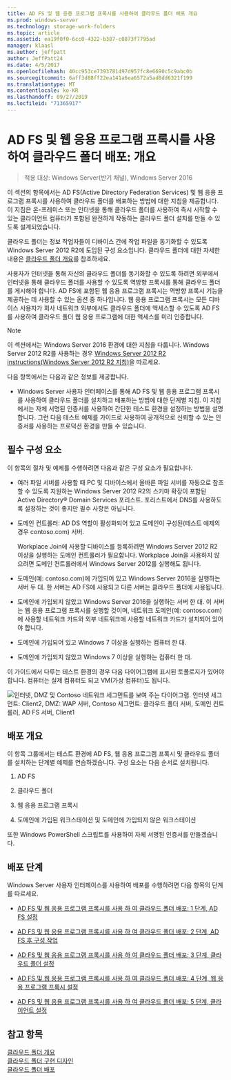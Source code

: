 ```yaml
---
title: AD FS 및 웹 응용 프로그램 프록시를 사용하여 클라우드 폴더 배포 개요
ms.prod: windows-server
ms.technology: storage-work-folders
ms.topic: article
ms.assetid: ea19f0f0-6cc0-4322-b387-c0873f7795ad
manager: klaasl
ms.author: jeffpatt
author: JeffPatt24
ms.date: 4/5/2017
ms.openlocfilehash: 40cc953ce7393781497d957fc8e6690c5c9abc0b
ms.sourcegitcommit: 6aff3d88ff22ea141a6ea6572a5ad8dd6321f199
ms.translationtype: MT
ms.contentlocale: ko-KR
ms.lasthandoff: 09/27/2019
ms.locfileid: "71365917"
---
```

# <a name="deploy-work-folders-with-ad-fs-and-web-application-proxy-overview"></a>AD FS 및 웹 응용 프로그램 프록시를 사용하여 클라우드 폴더 배포: 개요

>적용 대상: Windows Server(반기 채널), Windows Server 2016

이 섹션의 항목에서는 AD FS(Active Directory Federation Services) 및 웹 응용 프로그램 프록시를 사용하여 클라우드 폴더를 배포하는 방법에 대한 지침을 제공합니다. 이 지침은 온-프레미스 또는 인터넷을 통해 클라우드 폴더를 사용하여 즉시 시작할 수 있는 클라이언트 컴퓨터가 포함된 완전하게 작동하는 클라우드 폴더 설치를 만들 수 있도록 설계되었습니다.  
  
클라우드 폴더는 정보 작업자들이 디바이스 간에 작업 파일을 동기화할 수 있도록 Windows Server 2012 R2에 도입된 구성 요소입니다. 클라우드 폴더에 대한 자세한 내용은 [클라우드 폴더 개요](Work-Folders-Overview.md)를 참조하세요.  
  
사용자가 인터넷을 통해 자신의 클라우드 폴더를 동기화할 수 있도록 하려면 외부에서 인터넷을 통해 클라우드 폴더를 사용할 수 있도록 역방향 프록시를 통해 클라우드 폴더를 게시해야 합니다. AD FS에 포함된 웹 응용 프로그램 프록시는 역방향 프록시 기능을 제공하는 데 사용할 수 있는 옵션 중 하나입니다. 웹 응용 프로그램 프록시는 모든 디바이스 사용자가 회사 네트워크 외부에서도 클라우드 폴더에 액세스할 수 있도록 AD FS를 사용하여 클라우드 폴더 웹 응용 프로그램에 대한 액세스를 미리 인증합니다. 

> [!NOTE]
>   이 섹션에서는 Windows Server 2016 환경에 대한 지침을 다룹니다. Windows Server 2012 R2를 사용하는 경우 [Windows Server 2012 R2 instructions(Windows Server 2012 R2 지침)](https://technet.microsoft.com/library/dn747208(v=ws.11).aspx)을 따르세요.
  
다음 항목에서는 다음과 같은 정보를 제공합니다.  
  
-   Windows Server 사용자 인터페이스를 통해 AD FS 및 웹 응용 프로그램 프록시를 사용하여 클라우드 폴더를 설치하고 배포하는 방법에 대한 단계별 지침. 이 지침에서는 자체 서명된 인증서를 사용하여 간단한 테스트 환경을 설정하는 방법을 설명합니다. 그런 다음 테스트 예제를 가이드로 사용하여 공개적으로 신뢰할 수 있는 인증서를 사용하는 프로덕션 환경을 만들 수 있습니다.  
  
## <a name="prerequisites"></a>필수 구성 요소  
이 항목의 절차 및 예제를 수행하려면 다음과 같은 구성 요소가 필요합니다.  
  
-   여러 파일 서버를 사용할 때 PC 및 디바이스에서 올바른 파일 서버를 자동으로 참조할 수 있도록 지원하는 Windows Server 2012 R2의 스키마 확장이 포함된 Active Directory® Domain Services 포리스트. 포리스트에서 DNS를 사용하도록 설정하는 것이 좋지만 필수 사항은 아닙니다.  
  
-   도메인 컨트롤러: AD DS 역할이 활성화되어 있고 도메인이 구성된(테스트 예제의 경우 contoso.com) 서버.  
  
    Workplace Join에 사용할 디바이스를 등록하려면 Windows Server 2012 R2 이상을 실행하는 도메인 컨트롤러가 필요합니다. Workplace Join을 사용하지 않으려면 도메인 컨트롤러에서 Windows Server 2012를 실행해도 됩니다.  
  
-   도메인(예: contoso.com)에 가입되어 있고 Windows Server 2016을 실행하는 서버 두 대. 한 서버는 AD FS에 사용되고 다른 서버는 클라우드 폴더에 사용됩니다.  
  
-   도메인에 가입되지 않았고 Windows Server 2016을 실행하는 서버 한 대. 이 서버는 웹 응용 프로그램 프록시를 실행할 것이며, 네트워크 도메인(예: contoso.com)에 사용할 네트워크 카드와 외부 네트워크에 사용할 네트워크 카드가 설치되어 있어야 합니다.  
  
-   도메인에 가입되어 있고 Windows 7 이상을 실행하는 컴퓨터 한 대.  
  
-   도메인에 가입되지 않았고 Windows 7 이상을 실행하는 컴퓨터 한 대.  
  
이 가이드에서 다루는 테스트 환경의 경우 다음 다이어그램에 표시된 토폴로지가 있어야 합니다. 컴퓨터는 실제 컴퓨터도 되고 VM(가상 컴퓨터)도 됩니다. 
  
![인터넷, DMZ 및 Contoso 네트워크 세그먼트를 보여 주는 다이어그램. 인터넷 세그먼트: Client2, DMZ: WAP 서버, Contoso 세그먼트: 클라우드 폴더 서버, 도메인 컨트롤러, AD FS 서버, Client1](media/deploy-work-folders-adfs/WF_ADFS_WAP_Diagram.png)

## <a name="deployment-overview"></a>배포 개요  
이 항목 그룹에서는 테스트 환경에 AD FS, 웹 응용 프로그램 프록시 및 클라우드 폴더를 설치하는 단계별 예제를 연습하겠습니다. 구성 요소는 다음 순서로 설치됩니다.  
  
1.  AD FS  
  
2.  클라우드 폴더  
  
3.  웹 응용 프로그램 프록시  
  
4.  도메인에 가입된 워크스테이션 및 도메인에 가입되지 않은 워크스테이션  
  
또한 Windows PowerShell 스크립트를 사용하여 자체 서명된 인증서를 만들겠습니다.  
  
## <a name="deployment-steps"></a>배포 단계  
Windows Server 사용자 인터페이스를 사용하여 배포를 수행하려면 다음 항목의 단계를 따르세요.  
  
-   [AD FS 및 웹 응용 프로그램 프록시를 사용 하 여 클라우드 폴더 배포: 1 단계, AD FS 설정](deploy-work-folders-adfs-step1.md)  
  
-   [AD FS 및 웹 응용 프로그램 프록시를 사용 하 여 클라우드 폴더 배포: 2 단계, AD FS 후 구성 작업](deploy-work-folders-adfs-step2.md)  
  
-   [AD FS 및 웹 응용 프로그램 프록시를 사용 하 여 클라우드 폴더 배포: 3 단계, 클라우드 폴더 설정](deploy-work-folders-adfs-step3.md)  
  
-   [AD FS 및 웹 응용 프로그램 프록시를 사용 하 여 클라우드 폴더 배포: 4 단계, 웹 응용 프로그램 프록시 설정](deploy-work-folders-adfs-step4.md)  
  
-   [AD FS 및 웹 응용 프로그램 프록시를 사용 하 여 클라우드 폴더 배포: 5 단계, 클라이언트 설정](deploy-work-folders-adfs-step5.md)  

## <a name="see-also"></a>참고 항목  
[클라우드 폴더 개요](Work-Folders-Overview.md)  
[클라우드 폴더 구현 디자인](Plan-Work-Folders.md)  
[클라우드 폴더 배포](Deploy-Work-Folders.md)  
  

